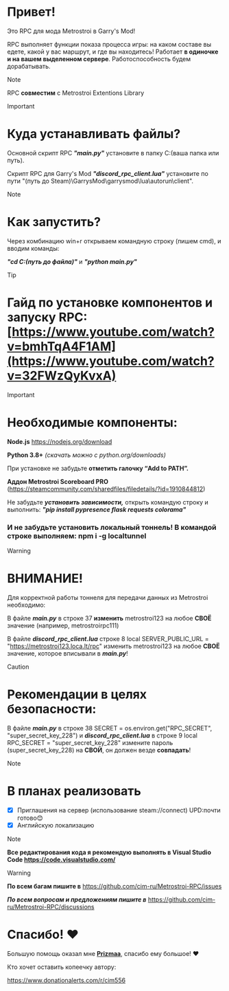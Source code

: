 # Привет!
Это RPC для мода Metrostroi в Garry's Mod! 

RPC выполняет функции показа процесса игры: на каком составе вы едете, какой у вас маршрут, и где вы находитесь!
Работает **в одиночке и на вашем выделенном сервере**. Работоспособность будем дорабатывать.
> [!NOTE]
>RPC **совместим** с Metrostroi Extentions Library

> [!IMPORTANT] 
># Куда устанавливать файлы?
>Основной скрипт RPC ***"main.py"*** установите в папку C:\(ваша папка или путь). 
>
>Скрипт RPC для Garry's Mod ***"discord_rpc_client.lua"*** установите по пути "(путь до Steam)\GarrysMod\garrysmod\lua\autorun\client\".

> [!NOTE]
># Как запустить?
>Через комбинацию win+r открываем командную строку (пишем cmd), и вводим команды: 
>
>***"cd C:\(путь до файла)"*** и ***"python main.py"***

> [!TIP]
># Гайд по установке компонентов и запуску RPC: [https://www.youtube.com/watch?v=bmhTqA4F1AM](https://www.youtube.com/watch?v=32FWzQyKvxA)

> [!IMPORTANT]
> # Необходимые компоненты:
> **Node.js** https://nodejs.org/download
>
> **Python 3.8+** *(скачать можно с python.org/downloads)*
>
> При установке не забудьте **отметить галочку “Add to PATH”.**
>
> **Аддон Metrostroi Scoreboard PRO** (https://steamcommunity.com/sharedfiles/filedetails/?id=1910844812)
> 
>Не забудьте ***установить зависимости,*** открыть командую строку и выполнить: ***"pip install pypresence flask requests colorama"***
>### И не забудьте установить локальный тоннель! В командой строке выполняем: **npm i -g localtunnel**

>[!WARNING]
># ВНИМАНИЕ!
>Для корректной работы тоннеля для передачи данных из Metrostroi необходимо:
>
>В файле ***main.py*** в строке 37 **изменить** metrostroi123 на любое **СВОЁ** значение (например, metrostroirpc111)
>
>В файле ***discord_rpc_client.lua***  строке 8 local SERVER_PUBLIC_URL = "https://metrostroi123.loca.lt/rpc" изменить metrostroi123 на любое **СВОЁ** значение, которое вписывали в ***main.py***!

> [!CAUTION]
># Рекомендации в целях безопасности:
>В файле ***main.py*** в строке 38 SECRET = os.environ.get("RPC_SECRET", "super_secret_key_228") и ***discord_rpc_client.lua*** в строке 9 local RPC_SECRET = "super_secret_key_228" измените пароль (super_secret_key_228) на **СВОЙ**, он должен везде **совпадать**!

> [!NOTE]
># В планах реализовать
> - [x] Приглашения на сервер (использование steam://connect) UPD:почти готово😊
> - [x] Английскую локализацию

> [!NOTE]
>**Все редактирования кода я рекомендую выполнять в Visual Studio Code https://code.visualstudio.com/**

>[!WARNING]
>**По всем багам пишите в** https://github.com/cim-ru/Metrostroi-RPC/issues
>
>***По всем вопросам и предложениям пишите в*** https://github.com/cim-ru/Metrostroi-RPC/discussions

# Спасибо! ❤

Большую помощь оказал мне  **[Prizmaa](https://github.com/prizmaa)**, спасибо ему большое! ❤

Кто хочет оставить копеечку автору:

https://www.donationalerts.com/r/cim556
